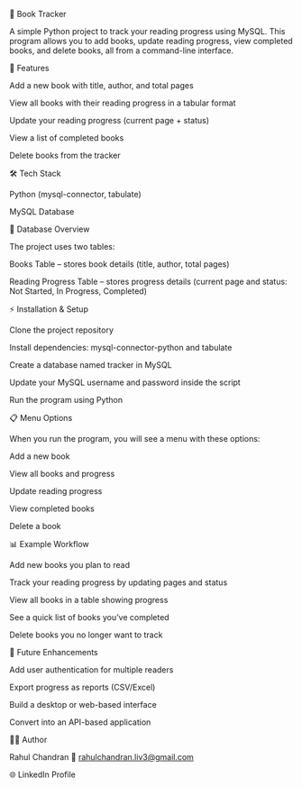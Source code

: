 📖 Book Tracker

A simple Python project to track your reading progress using MySQL.
This program allows you to add books, update reading progress, view completed books, and delete books, all from a command-line interface.

🚀 Features

Add a new book with title, author, and total pages

View all books with their reading progress in a tabular format

Update your reading progress (current page + status)

View a list of completed books

Delete books from the tracker

🛠️ Tech Stack

Python (mysql-connector, tabulate)

MySQL Database

📂 Database Overview

The project uses two tables:

Books Table – stores book details (title, author, total pages)

Reading Progress Table – stores progress details (current page and status: Not Started, In Progress, Completed)

⚡ Installation & Setup

Clone the project repository

Install dependencies: mysql-connector-python and tabulate

Create a database named tracker in MySQL

Update your MySQL username and password inside the script

Run the program using Python

📋 Menu Options

When you run the program, you will see a menu with these options:

Add a new book

View all books and progress

Update reading progress

View completed books

Delete a book

📊 Example Workflow

Add new books you plan to read

Track your reading progress by updating pages and status

View all books in a table showing progress

See a quick list of books you’ve completed

Delete books you no longer want to track

📝 Future Enhancements

Add user authentication for multiple readers

Export progress as reports (CSV/Excel)

Build a desktop or web-based interface

Convert into an API-based application

👨‍💻 Author

Rahul Chandran
📧 rahulchandran.liv3@gmail.com

🌐 LinkedIn Profile
